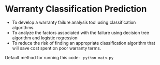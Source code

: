 # Warranty Classification Prediction
* To develop a warranty failure analysis tool using classification algorithms
* To analyze the factors associated with the failure using decision tree algorithm and logistic regression 
* To reduce the risk of finding an appropriate classification algorithm that will save cost spent on poor warranty terms.


Default method for running this code:
``` python main.py```

